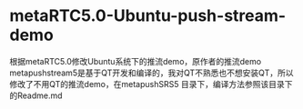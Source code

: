 # metaRTC5.0-Ubuntu-push-stream-demo
根据metaRTC5.0修改Ubuntu系统下的推流demo，原作者的推流demo metapushstream5是基于QT开发和编译的，我对QT不熟悉也不想安装QT，所以修改了不用QT的推流demo，在metapushSRS5 目录下，编译方法参照该目录下的Readme.md
